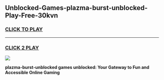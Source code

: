 
## Unblocked-Games-plazma-burst-unblocked-Play-Free-30kvn
<h3>
<a href="https://premium76.site?title=plazma-burst-unblocked&ref=23A">CLICK TO PLAY</a></h3>
<hr>

<h3>
<a href="https://premium76.site?title=plazma-burst-unblocked&ref=23A">CLICK 2 PLAY</a>
  
</h3>

<a href="https://premium76.site?title=plazma-burst-unblocked&ref=23A"><img src="https://clearcache.store/games.png"></a>


**plazma-burst-unblocked games unblocked: Your Gateway to Fun and Accessible Online Gaming**
